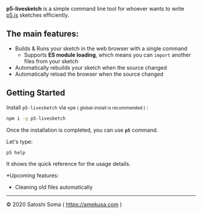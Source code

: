 **p5-livesketch** is a simple command line tool for whoever wants to write [p5.js](https://p5js.org/) sketches efficiently.

## The main features:

- Builds & Runs your sketch in the web browser with a single command
	- Supports **ES module loading**, which means you can `import` another files from your sketch
- Automatically rebuilds your sketch when the source changed
- Automatically reload the browser when the source changed

## Getting Started

Install `p5-livesketch` via `npm` <small>( global-install is recommended )</small> :

```sh
npm i -g p5-livesketch
```

Once the installation is completed, you can use **`p5`** command.

Let's type:

```sh
p5 help
```

It shows the quick reference for the usage details.



*Upcoming features:

- Cleaning old files automatically



---

&copy; 2020 Satoshi Soma ( https://amekusa.com )

